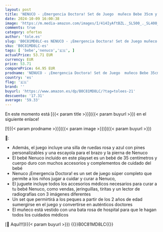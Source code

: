```yaml
---
layout: post
title: 'NENUCO - ¡Emergencia Doctora! Set de Juego  muñeco Bebe 35cm y Cuerpo Duro  con Accesorios para cuidar  radiografías  Silla de Ruedas y escayola  para niños y niñas Desde 2 años  Famosa  NFN63000 '
date: 2024-10-09 16:00:38
image: 'https://m.media-amazon.com/images/I/414IyAftBZL._SL500_._SL400_.jpg'
comments: true
category: ofertas
author: 'tole.es'
slug: 'B0C81MD8LC-es NENUCO - ¡Emergencia Doctora! Set de Juego muñeco Bebe...'
sku: 'B0C81MD8LC-es'
tags: [ 'bebe','nenuco','🇪🇸', ]
actualPrice: 53.71 EUR
currency: EUR
price: 53.71
comparePrice: 64.95 EUR
prodname: 'NENUCO - ¡Emergencia Doctora! Set de Juego  muñeco Bebe 35cm y Cuerpo Duro  con Accesorios para cuidar  radiografías  Silla de Ruedas y escayola  para niños y niñas Desde 2 años  Famosa  NFN63000 '
country: 'es'
flag: '🇪🇸'
brand: ''
buyurl: 'https://www.amazon.es/dp/B0C81MD8LC/?tag=tolees-21'
descuento: '17.31'
average: '59.33'
---
```


En este momento está [{{< param title >}}]({{< param buyurl >}}) en el siguiente enlace!

[![{{< param prodname >}}]({{< param image >}})]({{< param buyurl >}})

🔎:

- Además, el juego incluye una silla de ruedas rosa y azul con pines personalizables y una escayola para el brazo y la pierna de Nenuco
- El bebé Nenuco incluido en este playset es un bebé de 35 centímetros y cuerpo duro con muchos accesorios y complementos de cuidado del bebé
- Nenuco ¡Emergencia Doctora! es un set de juego súper completo que permite a los niños jugar a cuidar y curar a Nenuco,
- El juguete incluye todos los accesorios médicos necesarios para curar a tu bebé Nenuco, como vendas, jeringuillas, tiritas y un lector de radiografías con 3 imágenes diferentes
- Un set que permirtirá a los peques a partir de los 2 años de edad sumergirse en el juego y convertirse en auténticos doctores
- El muñeco está vestido con una bata rosa de hospital para que le hagan todos los cuidados médicos

[🛒 Aquí!!!]({{< param buyurl >}})
{{<world>}}B0C81MD8LC{{</world>}}
